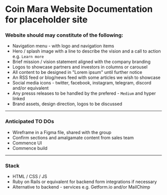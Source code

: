 # Coin Mara Website Documentation for placeholder site

### Website should may constitute of the following:

* Navigation menu - with logo and navigation items
* Hero / splash image with a line to describe the vision and a call to action e.g. `Learn more`
* Brief mission / vision statement aligned with the company branding
* Logos to showcase partners and investors in columns or carousel
* All content to be designed in "Lorem ipsum" until further notice
* An RSS feed or blog/news feed with some articles we wish to showcase
* Social media icons - twitter, facebook, instagram, telegram, discord and/or equivalent
* Any presss releases to be handled by the prefered - `Medium` and hyper linked
* Brand assets, design direction, logos to be discussed

__________

### Anticipated TO DOs

* Wireframe in a Figma file, shared with the group
* Confirm sections and amalgamate content from sales team 
* Commence UI 
* Commence build

________


### Stack 

* HTML / CSS / JS
* Ruby on Rails or equivalent for backend form integrations if necessary
* Alternative to backend - services e.g. Getform.io and/or MailChimp
